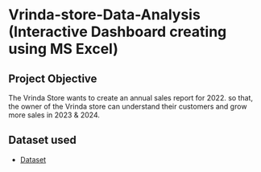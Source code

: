 # Vrinda-store-Data-Analysis (Interactive Dashboard creating using MS Excel)
## Project Objective 
The Vrinda Store wants to create an annual sales report for 2022. so that, the owner of the Vrinda store can understand their customers and grow more sales in 2023 & 2024.

## Dataset used

- <a href="https://github.com/ritikbh193/Data-Analysis-Dashboard/blob/main/Vrinda%20Data%20Analysis2.xlsx">Dataset</a>
